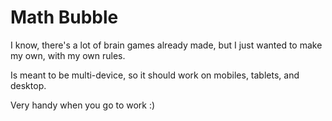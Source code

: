 
# Math Bubble  

I know, there's a lot of brain games already made, but I just wanted to make my own, with my own rules.

Is meant to be multi-device, so it should work on mobiles, tablets, and desktop.

Very handy when you go to work :)

